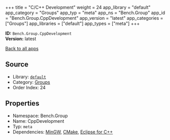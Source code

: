 ﻿+++
title = "C/C++ Development"
weight = 24
app_library = "default"
app_category = "Groups"
app_typ = "meta"
app_ns = "Bench.Group"
app_id = "Bench.Group.CppDevelopment"
app_version = "latest"
app_categories = ["Groups"]
app_libraries = ["default"]
app_types = ["meta"]
+++

**ID:** `Bench.Group.CppDevelopment`  
**Version:** latest  
<!--more-->

[Back to all apps](/apps/)

## Source

* Library: [`default`](/app_libraries/default)
* Category: [Groups](/app_categories/groups)
* Order Index: 24

## Properties

* Namespace: Bench.Group
* Name: CppDevelopment
* Typ: `meta`
* Dependencies: [MinGW](/apps/Bench.MinGW), [CMake](/apps/Bench.CMake), [Eclipse for C++](/apps/Bench.EclipseCpp)


